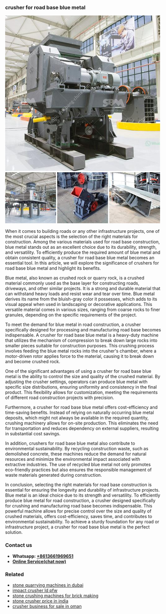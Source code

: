 <h3>crusher for road base blue metal</h3><img src='1708332705.jpg' alt=''><p>When it comes to building roads or any other infrastructure projects, one of the most crucial aspects is the selection of the right materials for construction. Among the various materials used for road base construction, blue metal stands out as an excellent choice due to its durability, strength, and versatility. To efficiently produce the required amount of blue metal and obtain consistent quality, a crusher for road base blue metal becomes an essential tool. In this article, we will explore the significance of crushers for road base blue metal and highlight its benefits.</p><p>Blue metal, also known as crushed rock or quarry rock, is a crushed material commonly used as the base layer for constructing roads, driveways, and other similar projects. It is a strong and durable material that can withstand heavy loads and resist wear and tear over time. Blue metal derives its name from the bluish-gray color it possesses, which adds to its visual appeal when used in landscaping or decorative applications. This versatile material comes in various sizes, ranging from coarse rocks to finer granules, depending on the specific requirements of the project.</p><p>To meet the demand for blue metal in road construction, a crusher specifically designed for processing and manufacturing road base becomes indispensable. A crusher for road base blue metal is a heavy-duty machine that utilizes the mechanism of compression to break down large rocks into smaller pieces suitable for construction purposes. This crushing process involves feeding the blue metal rocks into the crusher's chamber, where a motor-driven rotor applies force to the material, causing it to break down and become crushed rock.</p><p>One of the significant advantages of using a crusher for road base blue metal is the ability to control the size and quality of the crushed material. By adjusting the crusher settings, operators can produce blue metal with specific size distributions, ensuring uniformity and consistency in the final product. This flexibility allows for customization, meeting the requirements of different road construction projects with precision.</p><p>Furthermore, a crusher for road base blue metal offers cost-efficiency and time-saving benefits. Instead of relying on naturally occurring blue metal deposits, which might not always be available in the required quantity, crushing machinery allows for on-site production. This eliminates the need for transportation and reduces dependency on external suppliers, resulting in substantial cost savings.</p><p>In addition, crushers for road base blue metal also contribute to environmental sustainability. By recycling construction waste, such as demolished concrete, these machines reduce the demand for natural resources and minimize the environmental impact associated with extractive industries. The use of recycled blue metal not only promotes eco-friendly practices but also ensures the responsible management of waste materials generated during construction.</p><p>In conclusion, selecting the right materials for road base construction is essential for ensuring the longevity and durability of infrastructure projects. Blue metal is an ideal choice due to its strength and versatility. To efficiently produce blue metal for road construction, a crusher designed specifically for crushing and manufacturing road base becomes indispensable. This powerful machine allows for precise control over the size and quality of crushed materials, offers cost-efficiency, saves time, and contributes to environmental sustainability. To achieve a sturdy foundation for any road or infrastructure project, a crusher for road base blue metal is the perfect solution.</p><h3>Contact us</h3><ul><li><strong>Whatsapp:&nbsp;<a href="https://wa.me/8613661969651">+8613661969651</a></strong></li><li><a href="https://swt.shibang-china.com/?git&amp;zhl&amp;crusher for road base blue metal"><strong>Online Service(chat now)</strong></a></li></ul><h3>Related</h3><ul><li><a href='stone quarrying machines in dubai.md'>stone quarrying machines in dubai</a></li><li><a href='impact crusher ld pfw.md'>impact crusher ld pfw</a></li><li><a href='stone crushing machines for brick making.md'>stone crushing machines for brick making</a></li><li><a href='stone crusher price in india.md'>stone crusher price in india</a></li><li><a href='crusher business for sale in oman.md'>crusher business for sale in oman</a></li></ul>